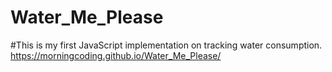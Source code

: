 # Water_Me_Please
#This is my first JavaScript implementation on tracking water consumption.
https://morningcoding.github.io/Water_Me_Please/
